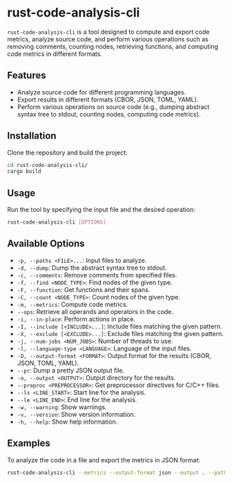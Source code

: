 # rust-code-analysis-cli

`rust-code-analysis-cli` is a tool designed to compute and export code metrics, analyze source code, and perform various operations such as removing comments, counting nodes, retrieving functions, and computing code metrics in different formats.

## Features

- Analyze source code for different programming languages.
- Export results in different formats (CBOR, JSON, TOML, YAML).
- Perform various operations on source code (e.g., dumping abstract syntax tree to stdout, counting nodes, computing code metrics).

## Installation

Clone the repository and build the project:

```sh
cd rust-code-analysis-cli/
cargo build
```

## Usage

Run the tool by specifying the input file and the desired operation:

```sh
rust-code-analysis-cli [OPTIONS]
```

## Available Options

- `-p, --paths <FILE>...`: Input files to analyze.
- `-d, --dump`: Dump the abstract syntax tree to stdout.
- `-c, --comments`: Remove comments from specified files.
- `-f, --find <NODE_TYPE>`: Find nodes of the given type.
- `-F, --function`: Get functions and their spans.
- `-C, --count <NODE_TYPE>`: Count nodes of the given type.
- `-m, --metrics`: Compute code metrics.
- `--ops`: Retrieve all operands and operators in the code.
- `-i, --in-place`: Perform actions in place.
- `-I, --include [<INCLUDE>...]`: Include files matching the given pattern.
- `-X, --exclude [<EXCLUDE>...]`: Exclude files matching the given pattern.
- `-j, --num-jobs <NUM_JOBS>`: Number of threads to use.
- `-l, --language-type <LANGUAGE>`: Language of the input files.
- `-O, --output-format <FORMAT>`: Output format for the results (CBOR, JSON, TOML, YAML).
- `--pr`: Dump a pretty JSON output file.
- `-o, --output <OUTPUT>`: Output directory for the results.
- `--preproc <PREPROCESSOR>`: Get preprocessor directives for C/C++ files.
- `--ls <LINE_START>`: Start line for the analysis.
- `--le <LINE_END>`: End line for the analysis.
- `-w, --warning`: Show warnings.
- `-v, --version`: Show version information.
- `-h, --help`: Show help information.

## Examples

To analyze the code in a file and export the metrics in JSON format:

```sh
rust-code-analysis-cli --metrics --output-format json --output . --paths path/to/file.rs
```

